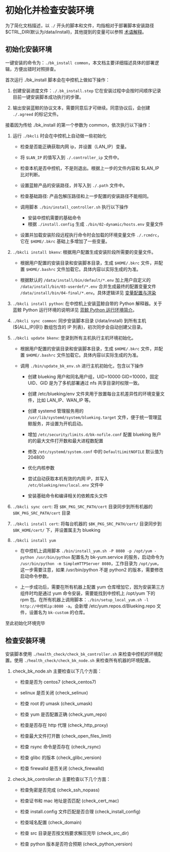 # 初始化并检查安装环境

为了简化文档描述，以 `./` 开头的脚本和文件，均指相对于部署脚本安装路径 $CTRL_DIR(默认为/data/install)，其他提到的变量可以参照 [术语解释](../术语解释/Term.md)。

## 初始化安装环境

一键安装的命令为：`./bk_install common`，本文档主要详细描述具体的部署逻辑，方便出错时对照排查。

首次运行 ./bk_install 脚本会在中控机上做如下操作：

1. 创建安装进度文件：`./.bk_install.step` 它在安装过程中会按时间顺序记录目前一键安装脚本成功执行的步骤。

2. 输出安装蓝鲸的协议文本，需要同意后才可继续。同意协议后，会创建 `./.agreed` 的标记文件。

接着因为传给 ./bk_install 的第一个参数为 common，依次执行以下操作：

1. 运行 `./bkcli` 时会在中控机上自动做一些初始化

    - 检查是否能正确获取内网 ip，并设置（LAN_IP）变量。
    - 将 `$LAN_IP` 的值写入到 `./.controller_ip` 文件中。
    - 检查本机是否中控机，不是则退出。根据上一步的文件内容和 $LAN_IP 比对判断。
    - 设置蓝鲸产品的安装路径，并写入到 `./.path` 文件中。
    - 检查基础路径: 产品包解压路径和上一步配置的安装路径不能相同。
    - 调用脚本 `./bin/install_controller.sh` 执行以下操作

        - 安装中控机需要的基础命令
        - 根据 `./install.config` 生成 `./bin/02-dynamic/hosts.env` 变量文件

    - 设置并加载安装阶段远程执行命令时会加载的环境变量文件 `./.rcmdrc`，它在 `$HOME/.bkrc` 基础上多增加了一些变量。

2. `./bkcli install bkenv`: 根据用户配置生成安装阶段所需要的变量文件。

    - 根据用户配置的安装目录和安装脚本目录，生成 `$HOME/.bkrc` 文件，并配置 `$HOME/.bashrc` 文件加载它。具体内容以实际生成的为准。

    - 根据默认的 `/data/install/bin/default/*.env` 加上用户自定义的 `/data/install/bin/03-userdef/*.env` 合并生成最终的配置变量文件 `/data/install/bin/04-final/*.env`。具体逻辑详见 [变量配置与渲染](../../维护手册/日常维护/config_generate.md)

3. `./bkcli install python`: 在中控机上安装蓝鲸自带的 Python 解释器。关于蓝鲸 Python 运行环境的说明详见 [蓝鲸 Python 运行环境简介](../../维护手册/日常维护/python_interpreter.md)。

4. `./bkcli sync common`: 同步安装脚本目录 (/data/install) 到所有主机 (${ALL_IP[@]} 数组包含的 IP 列表)，初次同步会自动创建父目录。

5. `./bkcli update bkenv`: 登录到所有主机执行主机环境初始化。

    - 根据用户配置的安装目录和安装脚本目录，生成 `$HOME/.bkrc` 文件，并配置 `$HOME/.bashrc` 文件加载它。具体内容以实际生成的为准。
  
    - 调用 `./bin/update_bk_env.sh` 进行主机初始化，包含以下操作

        - 创建 blueking 用户和同名用户组，UID=10000 GID=10000，固定 UID、GID 是为了多机部署通过 nfs 共享目录时权限一致。
  
        - 创建 /etc/blueking/env 文件夹用于放置每台主机差异性的环境变量文件，比如 LAN_IP、WAN_IP 等。

        - 创建 systemd 管理服务用的 `/usr/lib/systemd/system/blueking.target` 文件，便于统一管理蓝鲸服务，并设置为开机启动。

        - 增加 `/etc/security/limits.d/bk-nofile.conf` 配置 blueking 账户的的最大文件打开数和最大进程数配置

        - 修改 `/etc/systemd/system.conf` 中的 `DefaultLimitNOFILE` 默认值为 204800

        - 优化内核参数

        - 尝试自动获取本机有效的内网 IP，并写入 `/etc/blueking/env/local.env` 文件中

        - 安装基础命令和编译相关的依赖库头文件

6. `./bkcli sync cert`: 将 `$BK_PKG_SRC_PATH/cert` 目录同步到所有机器的 `$BK_PKG_SRC_PATH/cert` 目录
7. `./bkcli install cert`: 将每台机器的 `$BK_PKG_SRC_PATH/cert/` 目录同步到 `$BK_HOME/cert/` 下，并设置属主为 blueking
8. `./bkcli install yum`

    - 在中控机上调用脚本 `./bin/install_yum.sh -P 8080 -p /opt/yum -python /usr/bin/python` 配置名为 bk-yum.service 的服务，启动命令为 `/usr/bin/python -m SimpleHTTPServer 8080`，工作目录为 `/opt/yum`，这一步需要注意，如果 /usr/bin/python 不是 python2 的版本，需要修改启动命令参数。

    - 上一步成功后，需要在所有机器上配置 yum 仓库增加它，因为安装第三方组件时均是通过 yum 命令安装，需要能找到中控机上 /opt/yum 下的 rpm 包。在所有机器上调用脚本：`./bin/setup_local_yum.sh -l http://中控机ip:8080 -a`。会新增 /etc/yum.repos.d/Blueking.repo 文件，设置名为 `bk-custom` 的仓库。

至此初始化环境完毕

## 检查安装环境

安装脚本使用 `./health_check/check_bk_controller.sh` 来检查中控机的环境配置。使用 `./health_check/check_bk_node.sh` 来检查所有机器的环境配置。

1. check_bk_node.sh 主要检查以下几个方面：

    - 检查是否为 centos7 (check_centos7)

    - selinux 是否关闭 (check_selinux)

    - 检查 root 的 umask (check_umask)

    - 检查 yum 是否配置正确 (check_yum_repo)

    - 检查是否存在 http 代理 (check_http_proxy)

    - 检查最大文件打开数 (check_open_files_limit)

    - 检查 rsync 命令是否存在 (check_rsync)

    - 检查 glibc 的版本 (check_glibc_version)

    - 检查 firewalld 是否关闭 (check_firewalld)

2. check_bk_controller.sh 主要检查以下几个方面：

    - 检查免密是否完成 (check_ssh_nopass)

    - 检查证书和 mac 地址是否匹配 (check_cert_mac)

    - 检查 install.config 文件匹配是否合理 (check_install_config)

    - 检查域名配置 (check_domain)

    - 检查 src 目录是否按文档要求解压完毕 (check_src_dir)

    - 检查 python 版本是否符合预期 (check_python_version)
